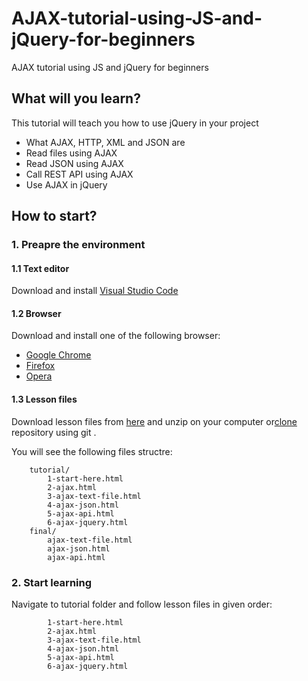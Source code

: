 # AJAX-tutorial-using-JS-and-jQuery-for-beginners
AJAX tutorial using JS and jQuery for beginners

## What will you learn?
This tutorial will teach you how to use jQuery in your project

- What AJAX, HTTP, XML and JSON are  
- Read files using AJAX  
- Read JSON using AJAX  
- Call REST API using AJAX  
- Use AJAX in jQuery  


## How to start?
### 1. Preapre the environment  

#### 1.1 Text editor    
Download and install [Visual Studio Code](https://code.visualstudio.com/download) 
	
#### 1.2 Browser  
Download and install one of the following browser:  

* [Google Chrome](https://www.google.com/chrome/)  
* [Firefox](https://www.mozilla.org/en-US/firefox/new/)  
* [Opera](https://www.opera.com/download)
  
#### 1.3 Lesson files  
Download lesson files from [here](https://github.com/mdbootstrap/AJAX-tutorial-using-JS-and-jQuery-for-beginners/archive/master.zip) and unzip on your computer or[clone](https://github.com/mdbootstrap/AJAX-tutorial-using-JS-and-jQuery-for-beginners) repository using git .
  
You will see the following files structre:

        tutorial/ 
            1-start-here.html
            2-ajax.html
            3-ajax-text-file.html
            4-ajax-json.html
            5-ajax-api.html
            6-ajax-jquery.html
        final/
            ajax-text-file.html
            ajax-json.html
            ajax-api.html

    
### 2. Start learning
Navigate to tutorial folder and follow lesson files in given order:

            1-start-here.html
            2-ajax.html
            3-ajax-text-file.html
            4-ajax-json.html
            5-ajax-api.html
            6-ajax-jquery.html
